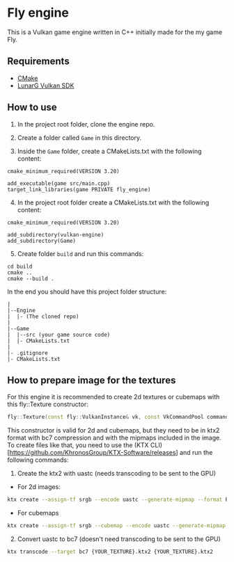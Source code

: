 # Fly engine

This is a Vulkan game engine written in C++ initially made for the my game Fly.

## Requirements
- [CMake](https://cmake.org/) 
- [LunarG Vulkan SDK](https://vulkan.lunarg.com/) 

## How to use

1. In the project root folder, clone the engine repo.

2. Create a folder called `Game` in this directory.

3. Inside the `Game` folder, create a CMakeLists.txt with the following content: 
```
cmake_minimum_required(VERSION 3.20)

add_executable(game src/main.cpp)
target_link_libraries(game PRIVATE fly_engine)
```

4. In the project root folder create a CMakeLists.txt with the following content:
```
cmake_minimum_required(VERSION 3.20)

add_subdirectory(vulkan-engine)
add_subdirectory(Game)
```

5. Create folder `build` and run this commands:
```
cd build
cmake ..
cmake --build .
```

In the end you should have this project folder structure:
```
|
|--Engine
|  |- (The cloned repo)
|
|--Game
|  |--src (your game source code)
|  |- CMakeLists.txt
|
|- .gitignore
|- CMakeLists.txt
```

## How to prepare image for the textures

For this engine it is recommended to create 2d textures or cubemaps with this fly::Texture constructor:
``` cpp
fly::Texture(const fly::VulkanInstance& vk, const VkCommandPool commandPool, std::filesystem::path ktxPath);
```

This constructor is valid for 2d and cubemaps, but they need to be in ktx2 format with bc7 compression and with the mipmaps included in the image.
To create files like that, you need to use the (KTX CLI)[https://github.com/KhronosGroup/KTX-Software/releases] and run the following commands:

1. Create the ktx2 with uastc (needs transcoding to be sent to the GPU)
- For 2d images:
``` bash
ktx create --assign-tf srgb --encode uastc --generate-mipmap --format R8G8B8A8_SRGB {YOUR_IMAGE}.png {YOUR_TEXTURE}.ktx2 
```
- For cubemaps
``` bash
ktx create --assign-tf srgb --cubemap --encode uastc --generate-mipmap --format R8G8B8A8_SRGB px.png nx.png py.png ny.png pz.png nz.png {YOUR_TEXTURE}.ktx2
``` 

2. Convert uastc to bc7 (doesn't need transcoding to be sent to the GPU)
``` bash
ktx transcode --target bc7 {YOUR_TEXTURE}.ktx2 {YOUR_TEXTURE}.ktx2
```
